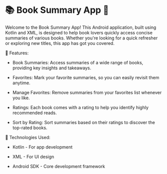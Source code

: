 # 📚 Book Summary App 📱

Welcome to the Book Summary App!
This Android application, built using Kotlin and XML, is designed to help book lovers quickly access concise summaries of various books. Whether you're looking for a quick refresher or exploring new titles, this app has got you covered.

🚀 Features:
* Book Summaries: Access summaries of a wide range of books, providing key insights and takeaways.

- Favorites: Mark your favorite summaries, so you can easily revisit them anytime.

- Manage Favorites: Remove summaries from your favorites list whenever you like.

- Ratings: Each book comes with a rating to help you identify highly recommended reads.

- Sort by Rating: Sort summaries based on their ratings to discover the top-rated books.


📱 Technologies Used:
- Kotlin - For app development

- XML - For UI design

- Android SDK - Core development framework
